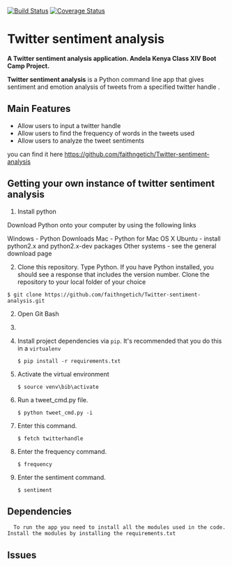[![Build Status](https://travis-ci.org/faithngetich/Twitter-sentiment-analysis.svg?branch=master)](https://travis-ci.org/faithngetich/Twitter-sentiment-analysis)
[![Coverage Status](https://coveralls.io/repos/github/faithngetich/Twitter-sentiment-analysis/badge.svg?branch=master)](https://coveralls.io/github/faithngetich/Twitter-sentiment-analysis?branch=master)

# Twitter sentiment analysis
__A Twitter sentiment analysis application. Andela Kenya Class XIV Boot Camp Project.__

__Twitter sentiment analysis__ is a Python command line app that gives sentiment and emotion analysis of tweets from a specified twitter handle .

## Main Features
* Allow users to input a twitter handle
* Allow users to find the frequency of words in the tweets used
* Allow users to analyze the tweet sentiments   


you can find it here  https://github.com/faithngetich/Twitter-sentiment-analysis




## Getting your own instance of twitter sentiment analysis

1. Install python

Download Python onto your computer by using the following links

Windows - Python Downloads
Mac - Python for Mac OS X
Ubuntu - install python2.x and python2.x-dev packages
Other systems - see the general download page


2.  Clone this repository. Type Python.
If you have Python installed, you should see a response that includes the version number.
Clone the repository to your local folder of your choice


   `$ git clone https://github.com/faithngetich/Twitter-sentiment-analysis.git`

2. Open Git Bash

3.

2. Install project dependencies via `pip`. It's recommended that you do this in a `virtualenv`

    `$ pip install -r requirements.txt`

4. Activate the virtual environment

    `$ source venv\bib\activate`

3. Run a tweet_cmd.py  file.

    `$ python tweet_cmd.py -i`

3. Enter this command.

    `$ fetch twitterhandle`

3. Enter the frequency command.

    `$ frequency`


6. Enter the sentiment command.

      `$ sentiment`

## Dependencies

      To run the app you need to install all the modules used in the code. Install the modules by installing the requirements.txt


## Issues
